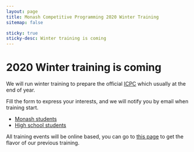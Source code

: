 ```yaml
---
layout: page
title: Monash Competitive Programming 2020 Winter Training 
sitemap: false

sticky: true
sticky-desc: Winter training is coming
---
```


# 2020 Winter training is coming

We will run winter training to prepare the official [ICPC](https://en.wikipedia.org/wiki/International_Collegiate_Programming_Contest) which usually at the end of year.

Fill the form to express your interests, and we will notify you by email when training start.
* [Monash students](https://forms.gle/pdi66cHZi2xzNz2AA)
* [High school students](https://forms.gle/iSDdMcoHvKKzTskt5)

All training events will be online based, you can go to [this page](/pages/training-2020S1) to get the flavor of our previous training.
